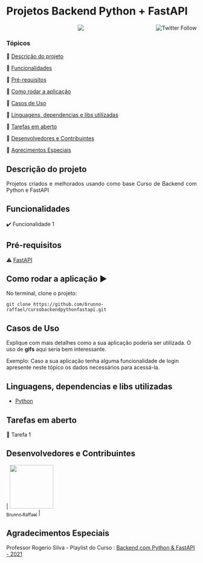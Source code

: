<h1>Projetos Backend Python + FastAPI</h1> 

<p align="center">
  <a href="https://twitter.com/brunnoraffael"><img src="https://img.shields.io/twitter/follow/brunnoraffael.svg?style=social" align="right" alt="Twitter Follow" /></a>
  
  <img src="http://img.shields.io/static/v1?label=STATUS&message=EM%20DESENVOLVIMENTO&color=RED&style=for-the-badge"/>
</p>

### Tópicos 

:small_blue_diamond: [Descrição do projeto](#descrição-do-projeto)

:small_blue_diamond: [Funcionalidades](#funcionalidades)

:small_blue_diamond: [Pré-requisitos](#pré-requisitos)

:small_blue_diamond: [Como rodar a aplicação](#como-rodar-a-aplicação-arrow_forward)

:small_blue_diamond: [Casos de Uso](#casos-de-uso)

:small_blue_diamond: [Linguagens, dependencias e libs utilizadas](#linguagens-dependencias-e-libs-utilizadas)

:small_blue_diamond: [Tarefas em aberto](#tarefas-em-aberto)

:small_blue_diamond: [Desenvolvedores e Contribuintes](#desenvolvedores-e-contribuintes)

:small_blue_diamond: [Agrecimentos Especiais](#agradecimentos-especiais)


## Descrição do projeto 

<p align="justify">
  Projetos criados e melhorados usando como base Curso de Backend com Python e FastAPI
</p>

## Funcionalidades

:heavy_check_mark: Funcionalidade 1  

## Pré-requisitos

:warning: [FastAPI](https://fastapi.tiangolo.com/)


## Como rodar a aplicação :arrow_forward:

No terminal, clone o projeto: 

```
git clone https://github.com/brunno-raffael/cursobackendpythonfastapi.git
```

## Casos de Uso

Explique com mais detalhes como a sua aplicação poderia ser utilizada. O uso de **gifs** aqui seria bem interessante. 

Exemplo: Caso a sua aplicação tenha alguma funcionalidade de login apresente neste tópico os dados necessários para acessá-la.

## Linguagens, dependencias e libs utilizadas

- [Python](https://python.org.br/)

## Tarefas em aberto

:memo: Tarefa 1 

## Desenvolvedores e Contribuintes

| [<img src="https://avatars.githubusercontent.com/u/25123693?s=400&u=5b458b8afd2b834f55564077098dd8a0ce64b07f&v=4" width=115><br><sub>Brunno Raffael</sub>](https://github.com/brunno-raffael) |

## Agradecimentos Especiais

Professor Rogerio Silva - Playlist do Curso : <a href="https://www.youtube.com/watch?v=Hx6w7JXYHbY&list=PLuhCJtW2i-wKK9HjfYJI4RIcd9AMIi88k" target="_blank"> Backend com Python & FastAPI - 2021</a>

